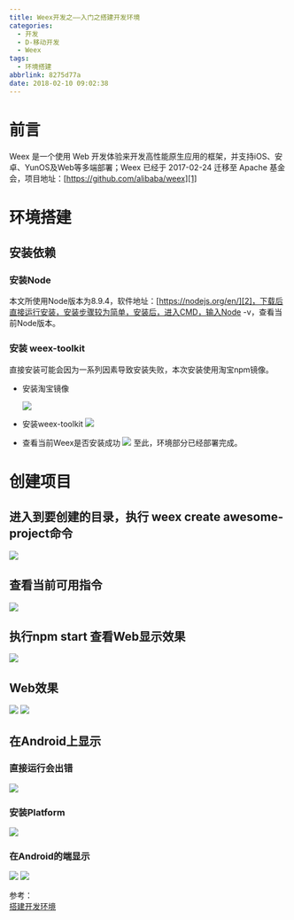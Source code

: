 ```yaml
---
title: Weex开发之——入门之搭建开发环境
categories:
  - 开发
  - D-移动开发
  - Weex
tags:
  - 环境搭建
abbrlink: 8275d77a
date: 2018-02-10 09:02:38
---
```

# 前言
Weex 是一个使用 Web 开发体验来开发高性能原生应用的框架，并支持iOS、安卓、YunOS及Web等多端部署；Weex 已经于 2017-02-24 迁移至 Apache 基金会，项目地址：[https://github.com/alibaba/weex][1]  
<!--more-->
# 环境搭建
## 安装依赖
### 安装Node
本文所使用Node版本为8.9.4，软件地址：[https://nodejs.org/en/][2]，下载后直接运行安装，安装步骤较为简单，安装后，进入CMD，输入Node -v，查看当前Node版本。  
### 安装 weex-toolkit
直接安装可能会因为一系列因素导致安装失败，本次安装使用淘宝npm镜像。  

- 安装淘宝镜像

	![][3]
- 安装weex-toolkit
![][4]
- 查看当前Weex是否安装成功
![][5]
至此，环境部分已经部署完成。
# 创建项目
##  进入到要创建的目录，执行 weex create awesome-project命令
![][6]
## 查看当前可用指令
![][7]
## 执行npm start 查看Web显示效果
![][8]
## Web效果
![][9]
![][10]
## 在Android上显示
### 直接运行会出错
![][11]
### 安装Platform
![][12]
### 在Android的端显示
![][13] 
![][14]

参考：  
[搭建开发环境][15]

[1]: https://github.com/alibaba/weex
[2]: https://nodejs.org/en/
[3]: https://cdn.jsdelivr.net/gh/PGzxc/CDN@master/blog-image/weex-taobao.png
[4]: https://cdn.jsdelivr.net/gh/PGzxc/CDN@master/blog-image/weex-toolkit.png
[5]: https://cdn.jsdelivr.net/gh/PGzxc/CDN@master/blog-image/weex-usage.png
[6]: https://cdn.jsdelivr.net/gh/PGzxc/CDN@master/blog-image/weex-create-project.png
[7]: https://cdn.jsdelivr.net/gh/PGzxc/CDN@master/blog-image/weex-commands.png
[8]: https://cdn.jsdelivr.net/gh/PGzxc/CDN@master/blog-image/weex-npm-start.png
[9]: https://cdn.jsdelivr.net/gh/PGzxc/CDN@master/blog-image/weex-ready.png
[10]: https://cdn.jsdelivr.net/gh/PGzxc/CDN@master/blog-image/weex-runing.png
[11]: https://cdn.jsdelivr.net/gh/PGzxc/CDN@master/blog-image/weex-run-android-error.png
[12]: https://cdn.jsdelivr.net/gh/PGzxc/CDN@master/blog-image/weex-platform.png
[13]: https://cdn.jsdelivr.net/gh/PGzxc/CDN@master/blog-image/weex-run-android.png
[14]: https://cdn.jsdelivr.net/gh/PGzxc/CDN@master/blog-image/weex-success.png
[15]: http://weex.apache.org/cn/guide/set-up-env.html
